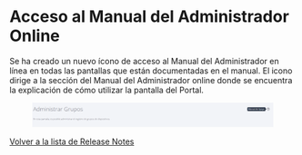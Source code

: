 # Acceso al Manual del Administrador Online

Se ha creado un nuevo ícono de acceso al Manual del Administrador en línea en todas las pantallas que están documentadas en el manual. El icono dirige a la sección del Manual del Administrador online donde se encuentra la explicación de cómo utilizar la pantalla del Portal.

<figure><img src="../../../.gitbook/assets/image (93).png" alt=""><figcaption></figcaption></figure>

[Volver a la lista de Release Notes](./)&#x20;
